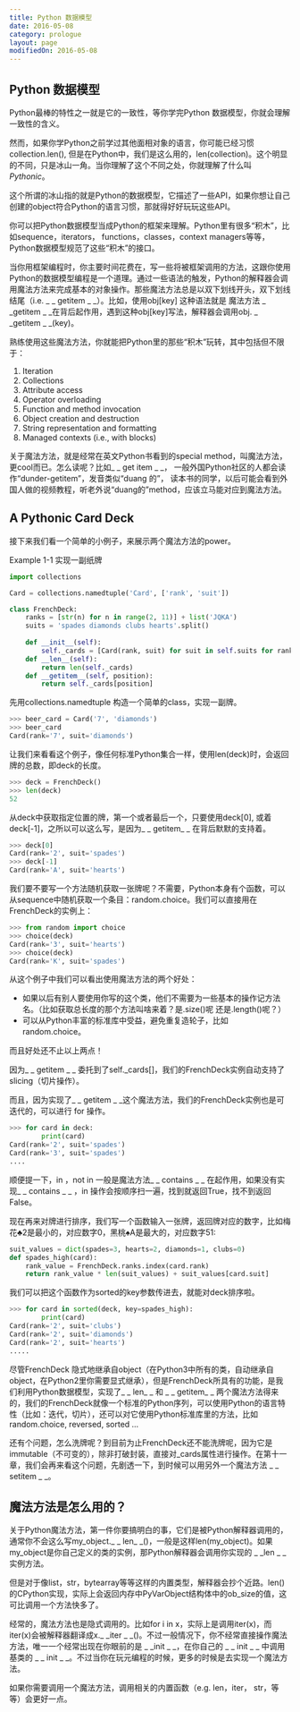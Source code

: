 ```yaml
---
title: Python 数据模型
date: 2016-05-08
category: prologue
layout: page
modifiedOn: 2016-05-08
---
```


## Python 数据模型

Python最棒的特性之一就是它的一致性，等你学完Python 数据模型，你就会理解一致性的含义。

然而，如果你学Python之前学过其他面相对象的语言，你可能已经习惯collection.len(), 但是在Python中，我们是这么用的，len(collection)。这个明显的不同，只是冰山一角。当你理解了这个不同之处，你就理解了什么叫*Pythonic*。

这个所谓的冰山指的就是Python的数据模型，它描述了一些API，如果你想让自己创建的object符合Python的语言习惯，那就得好好玩玩这些API。

你可以把Python数据模型当成Python的框架来理解。Python里有很多“积木”，比如sequence，iterators， functions，classes，context managers等等，Python数据模型规范了这些“积木”的接口。

当你用框架编程时，你主要时间花费在，写一些将被框架调用的方法，这跟你使用Python的数据模型编程是一个道理。通过一些语法的触发，Python的解释器会调用魔法方法来完成基本的对象操作。那些魔法方法总是以双下划线开头，双下划线结尾（i.e. _ _ getitem  _ _）。比如，使用obj[key] 这种语法就是 魔法方法 _ _getitem _ _在背后起作用，遇到这种obj[key]写法，解释器会调用obj. _ _getitem _ _(key)。

熟练使用这些魔法方法，你就能把Python里的那些“积木”玩转，其中包括但不限于：

1. Iteration
2. Collections
3. Attribute access
4. Operator overloading
5. Function and method invocation
6. Object creation and  destruction
7. String  representation and formatting
8. Managed contexts (i.e., with blocks)

关于魔法方法，就是经常在英文Python书看到的special method，叫魔法方法，更cool而已。怎么读呢？比如_ _ get item _ _， 一般外国Python社区的人都会读作“dunder-getitem”，发音类似“duang 的”， 读本书的同学，以后可能会看到外国人做的视频教程，听老外说“duang的”method，应该立马能对应到魔法方法。

## A Pythonic Card Deck

接下来我们看一个简单的小例子，来展示两个魔法方法的power。

Example 1-1 实现一副纸牌

```python
import collections

Card = collections.namedtuple('Card', ['rank', 'suit'])

class FrenchDeck:
    ranks = [str(n) for n in range(2, 11)] + list('JQKA')
    suits = 'spades diamonds clubs hearts'.split()
    
    def __init__(self):
        self._cards = [Card(rank, suit) for suit in self.suits for rank in self.ranks]
    def __len__(self):
        return len(self._cards)
    def __getitem__(self, position):
        return self._cards[position]
```

先用collections.namedtuple 构造一个简单的class，实现一副牌。

```python
>>> beer_card = Card('7', 'diamonds')
>>> beer_card
Card(rank='7', suit='diamonds')
```

让我们来看看这个例子，像任何标准Python集合一样，使用len(deck)时，会返回牌的总数，即deck的长度。

```python
>>> deck = FrenchDeck()
>>> len(deck)
52
```

从deck中获取指定位置的牌，第一个或者最后一个，只要使用deck[0], 或着deck[-1]，之所以可以这么写，是因为_ _ getitem_ _ 在背后默默的支持着。

``` python
>>> deck[0]
Card(rank='2', suit='spades')
>>> deck[-1]
Card(rank='A', suit='hearts')
```

我们要不要写一个方法随机获取一张牌呢？不需要，Python本身有个函数，可以从sequence中随机获取一个条目：random.choice。我们可以直接用在FrenchDeck的实例上：

```python
>>> from random import choice
>>> choice(deck)
Card(rank='3', suit='hearts')
>>> choice(deck)
Card(rank='K', suit='spades')
```

从这个例子中我们可以看出使用魔法方法的两个好处：

- 如果以后有别人要使用你写的这个类，他们不需要为一些基本的操作记方法名。（比如获取总长度的那个方法叫啥来着？是.size()呢 还是.length()呢？）
- 可以从Python丰富的标准库中受益，避免重复造轮子，比如random.choice。

而且好处还不止以上两点！

因为_ _ getitem _ _ 委托到了self._cards[]，我们的FrenchDeck实例自动支持了slicing（切片操作）。

而且，因为实现了_ _ getitem _ _这个魔法方法，我们的FrenchDeck实例也是可迭代的，可以进行 for 操作。

```python
>>> for card in deck:
    	print(card)
Card(rank='2', suit='spades')
Card(rank='3', suit='spades')
....
```

顺便提一下，in ，not in 一般是魔法方法_ _ contains _ _ 在起作用，如果没有实现_ _ contains _ _ ，in 操作会按顺序扫一遍，找到就返回True，找不到返回False。

现在再来对牌进行排序，我们写一个函数输入一张牌，返回牌对应的数字，比如梅花♣️2是最小的，对应数字0，黑桃♠️A是最大的，对应数字51:

```python
suit_values = dict(spades=3, hearts=2, diamonds=1, clubs=0)
def spades_high(card):
    rank_value = FrenchDeck.ranks.index(card.rank)
    return rank_value * len(suit_values) + suit_values[card.suit]
```

我们可以把这个函数作为sorted的key参数传进去，就能对deck排序啦。

```python
>>> for card in sorted(deck, key=spades_high):
    	print(card)
Card(rank='2', suit='clubs')
Card(rank='2', suit='diamonds')
Card(rank='2', suit='hearts')
.....
```

尽管FrenchDeck 隐式地继承自object（在Python3中所有的类，自动继承自object，在Python2里你需要显式继承），但是FrenchDeck所具有的功能，是我们利用Python数据模型，实现了_ _ len_ _ 和 _ _ getitem_ _ 两个魔法方法得来的，我们的FrenchDeck就像一个标准的Python序列，可以使用Python的语言特性（比如：迭代，切片），还可以对它使用Python标准库里的方法，比如random.choice, reversed, sorted ...

还有个问题，怎么洗牌呢？到目前为止FrenchDeck还不能洗牌呢，因为它是immutable（不可变的），除非打破封装，直接对_cards属性进行操作。在第十一章，我们会再来看这个问题，先剧透一下，到时候可以用另外一个魔法方法 _ _ setitem _ _。

## 魔法方法是怎么用的？

关于Python魔法方法，第一件你要搞明白的事，它们是被Python解释器调用的，通常你不会这么写my_object._ _ len_ _()，一般是这样len(my_object)。如果my_object是你自己定义的类的实例，那Python解释器会调用你实现的 _ _len _ _实例方法。

但是对于像list，str，bytearray等等这样的内置类型，解释器会抄个近路。len()的CPython实现，实际上会返回内存中PyVarObject结构体中的ob_size的值，这可比调用一个方法快多了。

经常的，魔法方法也是隐式调用的。比如for i in x，实际上是调用iter(x)，而iter(x)会被解释器翻译成x._ _iter _ _()。不过一般情况下，你不经常直接操作魔法方法，唯一一个经常出现在你眼前的是 _ _init _ _，在你自己的 _ _ init _ _ 中调用基类的 _ _ init _ _。不过当你在玩元编程的时候，更多的时候是去实现一个魔法方法。

如果你需要调用一个魔法方法，调用相关的内置函数（e.g.  len，iter， str，等等）会更好一点。

